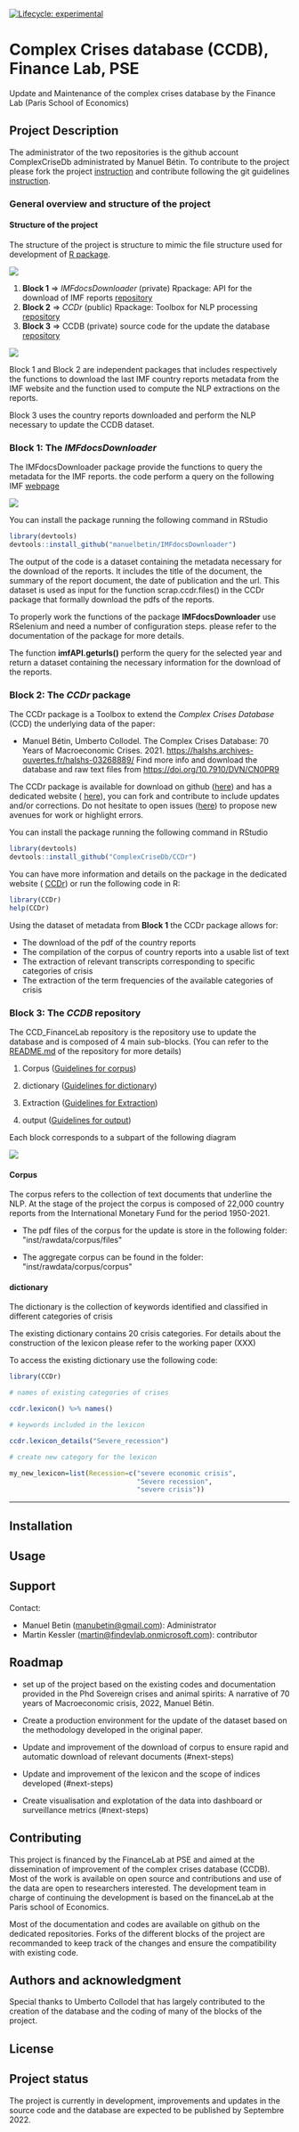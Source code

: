 <!-- badges: start -->
[![Lifecycle: experimental](https://img.shields.io/badge/lifecycle-experimental-orange.svg)](https://www.tidyverse.org/lifecycle/#experimental)

# Complex Crises database (CCDB), Finance Lab, PSE


Update and Maintenance of the complex crises database by the Finance Lab (Paris School of Economics)

## Project Description

The administrator of the two repositories is the github account ComplexCriseDb administrated by Manuel Bétin. To contribute to the project please fork the project [instruction](https://docs.github.com/en/get-started/quickstart/fork-a-repo) and contribute following the git guidelines  [instruction](https://docs.github.com/en/get-started/quickstart/contributing-to-projects).

### General overview and structure of the project

#### Structure of the project

The structure of the project is structure to mimic the file structure used for development of [R package](https://r-pkgs.org/).

![](inst/project_documentation/images/root_folder_example.png)

  1. **Block 1** => *IMFdocsDownloader* (private) Rpackage:  API for the download of IMF reports [repository](https://github.com/manuelbetin/IMF_Report_API)
  2. **Block 2** => *CCDr* (public) Rpackage: Toolbox for NLP processing [repository](https://github.com/ComplexCrisesDb/CCDr)
  3. **Block 3** => CCDB (private) source code for the update the database [repository](https://github.com/ComplexCrisesDb/CCD_Financelab)

![](inst/project_documentation/images/R_folder_example.png)

Block 1 and Block 2 are independent packages that includes respectively the functions to download the last IMF country reports metadata from the IMF website and the function used to compute the NLP extractions on the reports.

Block 3 uses the country reports downloaded and perform the NLP necessary to update the CCDB dataset.

### Block 1: The *IMFdocsDownloader*

The IMFdocsDownloader package provide the functions to query the metadata for the IMF reports. the code perform a query on the following IMF [webpage](https://www.imf.org/en/Publications/Search?series=IMF%20Staff%20Country%20Reports&when=During&year=2021)

![](inst/project_documentation/images/imf_webpage_api_example.png)

You can install the package running the following command in RStudio

```R
library(devtools)
devtools::install_github("manuelbetin/IMFdocsDownloader")
```

The output of the code is a dataset containing the metadata necessary for the download of the reports. It includes the title of the document, the summary of the report document, the date of publication and the url. This dataset is used as input for the function scrap.ccdr.files() in the CCDr package that formally download the pdfs of the reports.

To properly work the functions of the package **IMFdocsDownloader** use RSelenium and need a number of configuration steps. please refer to the documentation of the package for more details.

The function **imfAPI.geturls()** perform the query for the selected year and return a
dataset containing the necessary information for the download of the reports.

### Block 2: The *CCDr* package

The CCDr package is a Toolbox to extend the *Complex Crises Database* (CCD) the underlying data of the paper:

- Manuel Bétin, Umberto Collodel. The Complex Crises Database: 70 Years of Macroeconomic Crises. 2021. https://halshs.archives-ouvertes.fr/halshs-03268889/ Find more info and download the database and raw text files from https://doi.org/10.7910/DVN/CN0PR9


The CCDr package is available for download on github ([here](https://github.com/ComplexCrisesDb/CCDr)) and has a dedicated website ( [here](https://complexcrisesdb.github.io/CCDr/articles/CCDr_introduction.html)), you can fork and contribute to include updates and/or corrections. Do not hesitate to open issues ([here](https://github.com/ComplexCrisesDb/CCDr/issues)) to propose new avenues for work or highlight errors.

You can install the package running the following command in RStudio

```R
library(devtools)
devtools::install_github("ComplexCriseDb/CCDr")
```

You can have more information and details on the package in the dedicated website ( [CCDr](https://complexcrisesdb.github.io/CCDr/)) or run the following code in R:

```R
library(CCDr)
help(CCDr)
```
Using the dataset of metadata from **Block 1** the CCDr package allows for:

- The download of the pdf of the country reports
- The compilation of the corpus of country reports into a usable list of text
- The extraction of relevant transcripts corresponding to specific categories of crisis
- The extraction of the term frequencies of the available categories of crisis

### Block 3: The *CCDB* repository

The CCD_FinanceLab repository is the repository use to update the database and is composed of 4 main sub-blocks.
(You can refer to the [README.md](R/CCD_Financelab/README.html) of the repository for more details)

1. Corpus ([Guidelines for corpus](R/CCD_Financelab/1.CCDB_corpus/README.html))

2. dictionary ([Guidelines for dictionary](R/CCD_Financelab/2.CCDB_dictionary/README.html))

3. Extraction ([Guidelines for Extraction](R/CCD_Financelab/3.CCDB_extraction/README.html))

4. output ([Guidelines for output](R/CCD_Financelab/4.CCDB_output/README.html))

Each block corresponds to a subpart of the following diagram

![](inst/project_documentation/images/CCDB_Workflow.png)


#### Corpus

The corpus refers to the collection of text documents that underline the NLP. At the stage of the
project the corpus is composed of 22,000 country reports from the International Monetary Fund for the
period 1950-2021.

- The pdf files of the corpus for the update is store in the following folder: "inst/rawdata/corpus/files"

- The aggregate corpus can be found in the folder: "inst/rawdata/corpus/corpus"

#### dictionary

The dictionary is the collection of keywords identified and classified in different categories of crisis

The existing dictionary contains 20 crisis categories. For details about the construction of the lexicon
please refer to the working paper (XXX)

To access the existing dictionary use the following code:

```R
library(CCDr)

# names of existing categories of crises

ccdr.lexicon() %>% names()

# keywords included in the lexicon

ccdr.lexicon_details("Severe_recession")

# create new category for the lexicon

my_new_lexicon=list(Recession=c("severe economic crisis",
                                "Severe recession",
                                "severe crisis"))
```

------------------

## Installation

## Usage

## Support

Contact:
- Manuel Betin (manubetin@gmail.com): Administrator
- Martin Kessler (martin@findevlab.onmicrosoft.com): contributor

## Roadmap

- set up of the project based on the existing codes and documentation provided in the Phd Sovereign crises and animal spirits: A narrative of 70 years of Macroeconomic crisis, 2022, Manuel Bétin.

- Create a production environment for the update of the dataset based on the methodology developed in the original paper.

- Update and improvement of the download of corpus to ensure rapid and automatic download of relevant documents (#next-steps)

- Update and improvement of the lexicon and the scope of indices developed (#next-steps)

- Create visualisation and explotation of the data into dashboard or surveillance metrics (#next-steps)

## Contributing

This project is financed by the FinanceLab at PSE and aimed at the dissemination of improvement of the complex crises database (CCDB). Most of the work is available on open source and contributions and use of the data are open to researchers interested.
The development team in charge of continuing the development is based on the financeLab at the Paris school of Economics.  

Most of the documentation and codes are available on github on the dedicated repositories. Forks of the different blocks of the project are recommanded to keep track of the changes and ensure the compatibility with existing code.  

## Authors and acknowledgment

Special thanks to Umberto Collodel that has largely contributed to the creation of the database and the coding of many of the blocks of the project.

## License


## Project status

The project is currently in development, improvements and updates in the source code and the database are expected to be published by Septembre 2022.
